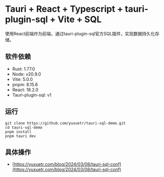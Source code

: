 # Tauri + React + Typescript + tauri-plugin-sql + Vite + SQL

使用React前端作为前端，通过tauri-plugin-sql官方SQL插件，实现数据持久化存储。

## 软件依赖
- Rust: 1.77.0
- Node: v20.9.0
- Vite: 5.0.0
- pnpm: 8.15.6
- React: 18.2.0
- Tauri-plugin-sql: v1

## 运行
```shell
git clone https://github.com/yuxuetr/tauri-sql-demo.git
cd tauri-sql-demo
pnpm install
pnpm tauri dev
```

## 具体操作
- [https://yuxuetr.com/blog/2024/03/08/tauri-sql-conf](https://yuxuetr.com/blog/2024/03/08/tauri-sql-conf)
